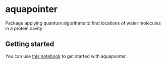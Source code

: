 # aquapointer
Package applying quantum algorithms to find locations of water molecules in a protein cavity

## Getting started
You can use [this notebook](notebooks/aquapointer_demo.ipynb) to get started with aquapointer. 
